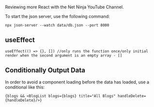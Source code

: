 Reviewing more React with the Net Ninja YouTube Channel.

To start the json server, use the following command:

    npx json-server --watch data/db.json --port 8000

## useEffect

    useEffect(() => {}, []) //only runs the function once/only initial render when the second argument is an empty array - []

## Conditionally Output Data

In order to avoid a component loading before the data has loaded, use a conditional like this:

    {blogs && <BlogList blogs={blogs} title="All Blogs" handleDelete={handleDelete}/>}
